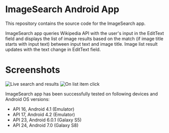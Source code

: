 # ImageSearch Android App

This repository contains the source code for the ImageSearch app.

ImageSearch app queries Wikipedia API with the user's input in the EditText field and displays the list of image results based on the match (if image title starts with input text) between input text and image title. Image list result updates with the text change in EditText field.

# Screenshots

![Live search and results](http://i.imgur.com/BkwrQFP.png)
![On list item click](http://i.imgur.com/3D6mmA2.png)

ImageSearch app has been successfully tested on following devices and Android OS versions:
- API 16, Android 4.1 (Emulator)
- API 17, Android 4.2 (Emulator)
- API 23, Android 6.0.1 (Galaxy S5)
- API 24, Android 7.0 (Galaxy S8)
